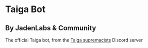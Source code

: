 # Taiga Bot</br>
By JadenLabs & Community
---

The official Taiga bot, from the [Taiga supremacists](https://discord.gg/9F5npU4Jya) Discord server

